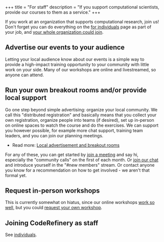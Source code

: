 +++
title = "For staff"
description = "If you support computational scientists, provide our courses to them as a service."
+++

If you work at an organization that supports computational research,
join us!  Don't forget you can do everything on the [for
individuals](@/join/individuals.md) page as part of your job, and
[your whole organization could join](@/join/organizations.md).

## Advertise our events to your audience

Letting your local audience know about our events is a simple way to
provide a high-impact training opportunity to your community with
little work on your side.  Many of our workshops are online and
livestreamed, so anyone can attend.

## Run your own breakout rooms and/or provide local support

Go one step beyond simple advertising: organize your local community.
We call this "distributed registration" and basically means that you
collect your own registration, organize people into teams (if
desired), set up in-person on online spaces to watch the course and do
the exercises.  We can support you however possible, for example more
chat support, training team leaders, and you can join our planning
meetings.

* Read more: [Local advertisement and breakout
  rooms](https://coderefinery.github.io/manuals/local-breakout-rooms/)

For any of these, you can get started by [join a
meeting](@/join/meetings.md) and say hi, especially the "community
calls" on the first of each month.  Or [join our
chat](https://coderefinery.github.io/manuals/chat/) and introduce
yourself in the "#new members" stream.  Or contact anyone you know for
a recommendation on how to get involved - we aren't that formal yet.

## Request in-person workshops

This is currently somewhat on hiatus, since our online workshops [work
so well](@/workshops/teaching-style.md), but you could [request your
own workshop](@/workshops/request.md).

## Joining CodeRefinery as staff

See [individuals](@/join/individuals.md).
